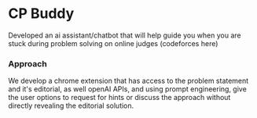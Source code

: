 # CP Buddy

Developed an ai assistant/chatbot that will help guide you when you are stuck during problem solving on online judges (codeforces here)

### Approach
We develop a chrome extension that has access to the problem statement and it's editorial, as well openAI APIs, and using prompt engineering, give the user options to request for hints or discuss the approach without directly revealing the editorial solution.
